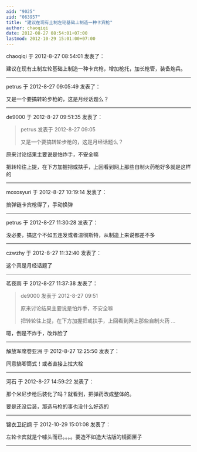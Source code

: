 ```yaml
---
aid: "9025"
zid: "063957"
title: "建议在现有土制左轮基础上制造一种卡宾枪"
author: chaoqiqi
date: 2012-08-27 08:54:01+07:00
lastmod: 2012-10-29 15:01:00+07:00
---
```


chaoqiqi 于 2012-8-27 08:54:01 发表了：

建议在现有土制左轮基础上制造一种卡宾枪，增加枪托，加长枪管，装备炮兵。

---

petrus 于 2012-8-27 09:05:49 发表了：

又是一个要搞转轮步枪的，这是月经话题么？

---

de9000 于 2012-8-27 09:51:35 发表了：

> petrus 发表于 2012-8-27 09:05
>
> 又是一个要搞转轮步枪的，这是月经话题么？

原来讨论结果主要说是怕炸手，不安全嘛

把转轮往上提，在下方加握把或扶手，上回看到网上那些自制火药枪好多就是这样的

---

moxosyuri 于 2012-8-27 10:19:14 发表了：

搞弹链卡宾枪得了，手动换弹

---

petrus 于 2012-8-27 11:30:28 发表了：

没必要，搞这个不如五连发或者温彻斯特，从制造上来说都差不多

---

czwzhy 于 2012-8-27 11:32:40 发表了：

这个真是月经话题了

---

茗夜雨 于 2012-8-27 11:37:38 发表了：

> de9000 发表于 2012-8-27 09:51
>
> 原来讨论结果主要说是怕炸手，不安全嘛
>
> 把转轮往上提，在下方加握把或扶手，上回看到网上那些自制火药 ...

嗯，倒是不炸手，改炸脸了

---

解放军席卷亚洲 于 2012-8-27 12:25:50 发表了：

同意搞唧筒式！或者直接上拉大栓

---

河石 于 2012-8-27 14:59:22 发表了：

那个米尼步枪后装化了吗？就看到，把弹药改成整体的。

要是还没后装，那选马枪的事也没什么好选的

---

锦衣卫纪纲 于 2012-10-29 15:01:08 发表了：

左轮卡宾就是个噱头而已。。。。要造不如造大沽版的镜面匣子

---
